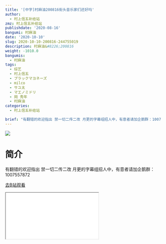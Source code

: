 ```yaml
---
title: '[中字]村麻油200816街头音乐家们还好吗'
author:
  - 村上信五补给站
zmz: 村上信五补给站
publishdate: '2020-08-16'
bangumi: 村麻油
date: '2020-10-10'
slug: 2020-10-10-200816-244755019
description: 村麻油&#8226;200816
weight: -1010.0
bangumis:
  - 村麻油
tags:
  - 综艺
  - 村上信五
  - ブラックマヨネーズ
  - milco
  - サユ太
  - マエノミドリ
  - 岡 秀年
  - 村麻油
categories:
  - 村上信五补给站

brief: "有翻错的欢迎指出 禁一切二传二改 月更的字幕组招人中，有意者请加企鹅群：1007557872"
---
```

![](https://raw.githubusercontent.com/tcgriffith/owaraisite/master/static/tmpimg/cac450f55550bedd88a09e5a931eddff41f23a21.jpg.480.jpg)
# 简介  
有翻错的欢迎指出
禁一切二传二改
月更的字幕组招人中，有意者请加企鹅群：1007557872  

[去B站观看](https://www.bilibili.com/video/av244755019/)
<div class ="resp-container"><iframe class="testiframe" src="//player.bilibili.com/player.html?aid=244755019"", scrolling="no", allowfullscreen="true" > </iframe></div> 
